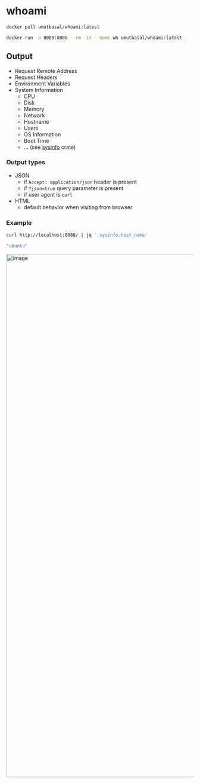 # whoami

```sh
docker pull umutbasal/whoami:latest

docker run -p 8080:8080 --rm -it --name wh umutbasal/whoami:latest
```

## Output

- Request Remote Address
- Request Headers
- Environment Variables
- System Information
  - CPU
  - Disk
  - Memory
  - Network
  - Hostname
  - Users
  - OS Information
  - Boot Time
  - ... (see [sysinfo](https://docs.rs/sysinfo/latest/sysinfo/) crate)

### Output types

- JSON
  - if `Accept: application/json` header is present
  - if `?json=true` query parameter is present
  - if user agent is `curl`
- HTML
  - default behavior when visiting from browser

### Example

```sh
curl http://localhost:8080/ | jq '.sysinfo.host_name'

"ubuntu"
```

<img width="1400" alt="image" src="https://github.com/umutbasal/whoami/assets/21194079/0712ee8e-c63b-464f-be32-47b2d6bce258">
